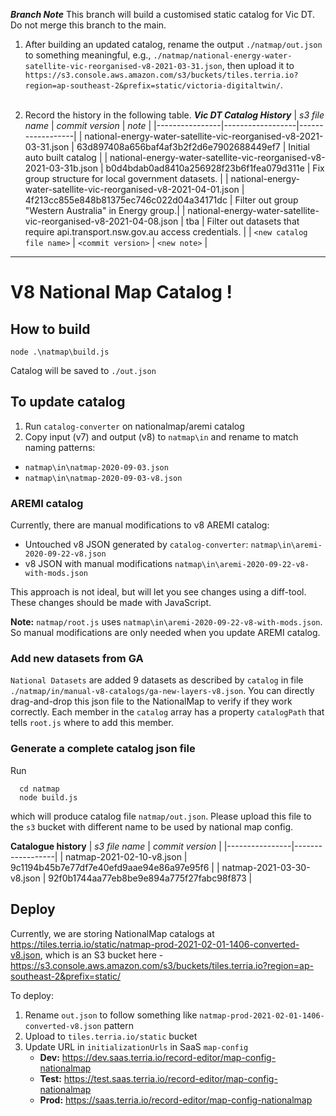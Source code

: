 ***Branch Note***
This branch will build a customised static catalog for Vic DT. Do not merge this branch to the main.

1. After building an updated catalog, rename the output `./natmap/out.json` to something meaningful, e.g., `./natmap/national-energy-water-satellite-vic-reorganised-v8-2021-03-31.json`, then upload it to `https://s3.console.aws.amazon.com/s3/buckets/tiles.terria.io?region=ap-southeast-2&prefix=static/victoria-digitaltwin/`.<br><br>

2. Record the history in the following table.
    ***Vic DT Catalog History***
    | *s3 file name* | *commit version* | *note* |
    |----------------|------------------|------------------|
    | national-energy-water-satellite-vic-reorganised-v8-2021-03-31.json | 63d897408a656baf4af3b2f2d6e7902688449ef7 | Initial auto built catalog |
    | national-energy-water-satellite-vic-reorganised-v8-2021-03-31b.json | b0d4bdab0ad8410a256928f23b6f1fea079d311e | Fix group structure for local government datasets. |
    | national-energy-water-satellite-vic-reorganised-v8-2021-04-01.json | 4f213cc855e848b81375ec746c022d04a34171dc | Filter out group "Western Australia" in Energy group.|
    | national-energy-water-satellite-vic-reorganised-v8-2021-04-08.json | tba | Filter out datasets that require api.transport.nsw.gov.au access credentials. |
    | `<new catalog file name>` | `<commit version>` | `<new note>` |

--------------
# V8 National Map Catalog !

## How to build

```
node .\natmap\build.js
```

Catalog will be saved to `./out.json`

## To update catalog

1. Run `catalog-converter` on nationalmap/aremi catalog
2. Copy input (v7) and output (v8) to `natmap\in` and rename to match naming patterns:
  - `natmap\in\natmap-2020-09-03.json`
  - `natmap\in\natmap-2020-09-03-v8.json`
  
### AREMI catalog

Currently, there are manual modifications to v8 AREMI catalog:

- Untouched v8 JSON generated by `catalog-converter`: `natmap\in\aremi-2020-09-22-v8.json`
- v8 JSON with manual modifications `natmap\in\aremi-2020-09-22-v8-with-mods.json`

This approach is not ideal, but will let you see changes using a diff-tool. These changes should be made with JavaScript.
 
**Note:** `natmap/root.js` uses `natmap\in\aremi-2020-09-22-v8-with-mods.json`. So manual modifications are only needed when you update AREMI catalog.
  
### Add new datasets from GA
`National Datasets` are added 9 datasets as described by `catalog` in file `./natmap/in/manual-v8-catalogs/ga-new-layers-v8.json`. You can directly drag-and-drop this
json file to the NationalMap to verify if they work correctly. Each member in the `catalog` array has a property `catalogPath` that tells `root.js` where to add this
member.

### Generate a complete catalog json file
Run

```
  cd natmap
  node build.js
```

which will produce catalog file `natmap/out.json`. Please upload this file to the `s3` bucket with different name to be used by national map config.

**Catalogue history**
| *s3 file name* | *commit version* |
|----------------|------------------|
| natmap-2021-02-10-v8.json | 9c1194b45b7e77df7e40efd9aae94e86a97e95f6 |
| natmap-2021-03-30-v8.json | 92f0b1744aa77eb8be9e894a775f27fabc98f873 |

## Deploy
 
 Currently, we are storing NationalMap catalogs at https://tiles.terria.io/static/natmap-prod-2021-02-01-1406-converted-v8.json, 
 which is an S3 bucket here - https://s3.console.aws.amazon.com/s3/buckets/tiles.terria.io?region=ap-southeast-2&prefix=static/
 
 To deploy: 
 1. Rename `out.json` to follow something like `natmap-prod-2021-02-01-1406-converted-v8.json` pattern
 2. Upload to `tiles.terria.io/static` bucket
 3. Update URL in `initializationUrls` in SaaS `map-config`  
    - **Dev:** https://dev.saas.terria.io/record-editor/map-config-nationalmap
    - **Test:** https://test.saas.terria.io/record-editor/map-config-nationalmap
    - **Prod:** https://saas.terria.io/record-editor/map-config-nationalmap
